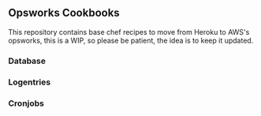 ## Opsworks Cookbooks

This repository contains base chef recipes to move from Heroku to AWS's opsworks, this is a WIP, so please be patient, the idea is to keep it updated.

### Database
### Logentries
### Cronjobs
